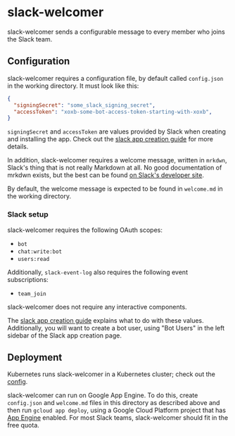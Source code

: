 # slack-welcomer

slack-welcomer sends a configurable message to every member who joins the Slack team.

## Configuration

slack-welcomer requires a configuration file, by default called `config.json` in the working
directory. It must look like this:

```json
{
  "signingSecret": "some_slack_signing_secret",
  "accessToken": "xoxb-some-bot-access-token-starting-with-xoxb",
}
```

`signingSecret` and `accessToken` are values provided by Slack when creating and
installing the app. Check out the [slack app creation guide][app-creation] for more details.

In addition, slack-welcomer requires a welcome message, written in `mrkdwn`, Slack's thing that is
not really Markdown at all. No good documentation of mrkdwn exists, but the best can be found
[on Slack's developer site](https://api.slack.com/docs/message-formatting).

By default, the welcome message is expected to be found in `welcome.md` in the working directory. 

### Slack setup

slack-welcomer requires the following OAuth scopes:

- `bot`
- `chat:write:bot`
- `users:read`

Additionally, `slack-event-log` also requires the following event subscriptions:

- `team_join`

slack-welcomer does not require any interactive components.

The [slack app creation guide][app-creation] explains what to do with these values. Additionally,
you will want to create a bot user, using "Bot Users" in the left sidebar of the Slack app creation
page. 

## Deployment

Kubernetes runs slack-welcomer in a Kubernetes cluster; check out the [config](../cluster/slack-welcomer).

slack-welcomer can run on Google App Engine. To do this, create `config.json` and `welcome.md` files in this
directory as described above and then run `gcloud app deploy`, using a Google Cloud Platform project
that has [App Engine](https://console.cloud.google.com/appengine) enabled. For most Slack teams,
slack-welcomer should fit in the free quota.

[app-creation]: ../docs/app-creation.md
